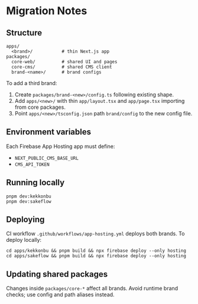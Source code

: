 # Migration Notes

## Structure
```
apps/
  <brand>/           # thin Next.js app
packages/
  core-web/          # shared UI and pages
  core-cms/          # shared CMS client
  brand-<name>/      # brand configs
```

To add a third brand:
1. Create `packages/brand-<new>/config.ts` following existing shape.
2. Add `apps/<new>/` with thin `app/layout.tsx` and `app/page.tsx` importing from core packages.
3. Point `apps/<new>/tsconfig.json` path `brand/config` to the new config file.

## Environment variables
Each Firebase App Hosting app must define:
- `NEXT_PUBLIC_CMS_BASE_URL`
- `CMS_API_TOKEN`

## Running locally
```
pnpm dev:kekkonbu
pnpm dev:sakeflow
```

## Deploying
CI workflow `.github/workflows/app-hosting.yml` deploys both brands.
To deploy locally:
```
cd apps/kekkonbu && pnpm build && npx firebase deploy --only hosting
cd apps/sakeflow && pnpm build && npx firebase deploy --only hosting
```

## Updating shared packages
Changes inside `packages/core-*` affect all brands. Avoid runtime brand checks; use config and path aliases instead.
